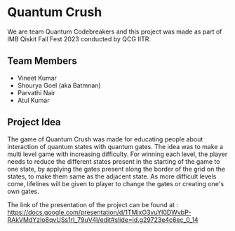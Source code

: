 # Quantum Crush #
We are team Quantum Codebreakers and this project was made as part of IMB Qiskit Fall Fest 2023 conducted by QCG IITR.

## Team Members ##
* Vineet Kumar
* Shourya Goel (aka Batmnan)
* Parvathi Nair
* Atul Kumar

## Project Idea ##
The game of Quantum Crush was made for educating people about interaction of quantum states with quantum gates. The idea was to make a multi level game with increasing difficulty. For winning each level, the player needs to reduce the different states present in the starting of the game to one state, by applying the gates present along the border of the grid on the states, to make them same as the adjacent state. As more difficult levels come, lifelines will be given to player to change the gates or creating one's own gates.

The link of the presentation of the project can be found at : https://docs.google.com/presentation/d/1TMixO3vuYI0DWvbP-RAkVMdYzIo8qvUSs1rl_79uV4I/edit#slide=id.g29723e4c6ec_0_14
